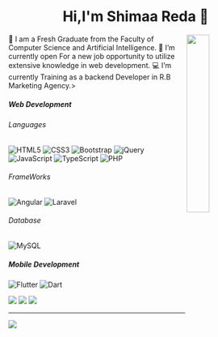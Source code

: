 <h1 align='center'> Hi,I'm Shimaa Reda 👋 </h1>

<div>
<img align="right" src="https://user-images.githubusercontent.com/63050133/156676671-d5b2e362-97d4-4404-9447-dd71ddfea82f.gif" width="30%" />
  🏫 I am a Fresh Graduate from the Faculty of Computer Science and Artificial Intelligence.
  🌱 I’m currently open For a new job opportunity to utilize extensive knowledge in web development.
  💻 I’m currently Training as a backend Developer in R.B Marketing Agency.>
</div>

<h5>Web Development</h5>

<h6>Languages</h6>

![HTML5](https://img.shields.io/badge/html5-%23E34F26.svg?style=flat&logo=html5&logoColor=white) ![CSS3](https://img.shields.io/badge/css3-%231572B6.svg?style=flat&logo=css3&logoColor=white) ![Bootstrap](https://img.shields.io/badge/bootstrap-%23563D7C.svg?style=flat&logo=bootstrap&logoColor=white) ![jQuery](https://img.shields.io/badge/jquery-%230769AD.svg?style=flat&logo=jquery&logoColor=white)![JavaScript](https://img.shields.io/badge/javascript-%23323330.svg?style=flat&logo=javascript&logoColor=%23F7DF1E) ![TypeScript](https://img.shields.io/badge/typescript-%23007ACC.svg?style=flat&logo=typescript&logoColor=white) ![PHP](https://img.shields.io/badge/php-%23777BB4.svg?style=flat&logo=php&logoColor=white)

<h6>FrameWorks</h6>

![Angular](https://img.shields.io/badge/angular-%23DD0031.svg?style=flat&logo=angular&logoColor=white) 
![Laravel](https://img.shields.io/badge/laravel-%23FF2D20.svg?style=flat&logo=laravel&logoColor=white) 

<h6>Database</h6>

![MySQL](https://img.shields.io/badge/mysql-%2300f.svg?style=flat&logo=mysql&logoColor=white)

<h5>Mobile Development</h5>

![Flutter](https://img.shields.io/badge/Flutter-%2302569B.svg?style=for-the-badge&logo=Flutter&logoColor=white)
![Dart](https://img.shields.io/badge/dart-%230175C2.svg?style=for-the-badge&logo=dart&logoColor=white)


<!-- 
<h4>🔧 Languages & Tools</h4> -->

![](https://github-readme-stats.vercel.app/api?username=Shimaa-reda&theme=dark&hide_border=false&include_all_commits=true&count_private=true)
![](https://github-readme-streak-stats.herokuapp.com/?user=Shimaa-reda&theme=dark&hide_border=false)
![](https://github-readme-stats.vercel.app/api/top-langs/?username=Shimaa-reda&theme=dark&hide_border=false&include_all_commits=true&count_private=true&layout=compact)

---
[![](https://visitcount.itsvg.in/api?id=Shimaa-reda&icon=0&color=0)](https://visitcount.itsvg.in)
<!--
**Shimaa-reda/Shimaa-reda** is a ✨ _special_ ✨ repository because its `README.md` (this file) appears on your GitHub profile.

Here are some ideas to get you started:

- 🔭 I’m currently working with...
- 🌱  I’m currently open for: new job opportunity, this is MY RESUME.
- 📫 How to reach me: ...
- 😄 Always learning new things
- ⚡ Doing my best

-->
